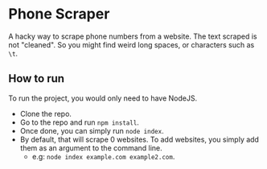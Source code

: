 # Phone Scraper
A hacky way to scrape phone numbers from a website.
The text scraped is not "cleaned". So you might find weird long spaces, or characters such as `\t`.

## How to run
To run the project, you would only need to have NodeJS.

- Clone the repo.  
- Go to the repo and run `npm install`.  
- Once done, you can simply run `node index`.  
- By default, that will scrape 0 websites. To add websites, you simply add them as an argument to the command line.  
  - e.g: `node index example.com example2.com`.
